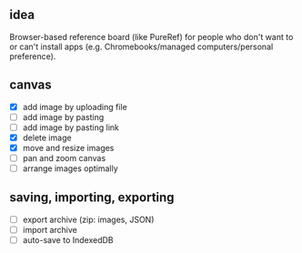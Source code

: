 ## idea

Browser-based reference board (like PureRef) for people who don't want to or can't install apps (e.g. Chromebooks/managed computers/personal preference).

## canvas

- [x] add image by uploading file
- [ ] add image by pasting
- [ ] add image by pasting link
- [x] delete image
- [x] move and resize images
- [ ] pan and zoom canvas
- [ ] arrange images optimally

## saving, importing, exporting

- [ ] export archive (zip: images, JSON)
- [ ] import archive
- [ ] auto-save to IndexedDB
